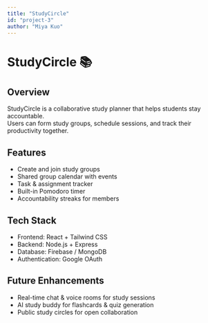 ```yaml
---
title: "StudyCircle"
id: "project-3"
author: "Miya Kuo"
---
```


# StudyCircle 📚

## Overview

StudyCircle is a collaborative study planner that helps students stay accountable.<br>
Users can form study groups, schedule sessions, and track their productivity together.

## Features

- Create and join study groups
- Shared group calendar with events
- Task & assignment tracker
- Built-in Pomodoro timer
- Accountability streaks for members

## Tech Stack

- Frontend: React + Tailwind CSS
- Backend: Node.js + Express
- Database: Firebase / MongoDB
- Authentication: Google OAuth

## Future Enhancements

- Real-time chat & voice rooms for study sessions
- AI study buddy for flashcards & quiz generation
- Public study circles for open collaboration
